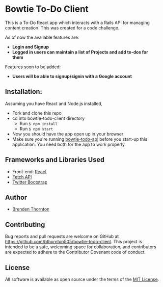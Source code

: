 # Bowtie To-Do Client

This is a To-Do React app which interacts with a Rails API for managing content creation. This was created for a code challenge.

As of now the available features are:

- **Login and Signup**
- **Logged in users can maintain a list of Projects and add to-dos for them**

Features soon to be added:

- **Users will be able to signup/signin with a Google account**

## Installation:

Assuming you have React and Node.js installed,

- Fork and clone this repo
- cd into bowtie-todo-client directory
  - Run `$ npm install`
  - Run `$ npm start`
- Now you should have the app open up in your browser
- Make sure you're running [bowtie-todo-api](https://github.com/bthornton505/bowtie-todo-api) before you start-up this application. You need both for the app to work properly.

## Frameworks and Libraries Used

- Front-end: [React](https://reactjs.org/)
- [Fetch API](https://developer.mozilla.org/en-US/docs/Web/API/Fetch_API)
- [Twitter Bootstrap](https://getbootstrap.com/)

## Author

- [Brenden Thornton](https://github.com/bthornton505)

## Contributing

Bug reports and pull requests are welcome on GitHub at https://github.com/bthornton505/bowtie-todo-client. This project is intended to be a safe, welcoming space for collaboration, and contributors are expected to adhere to the Contributor Covenant code of conduct.

## License

All software is available as open source under the terms of the [MIT License](https://github.com/bthornton505/bowtie-todo-client/blob/master/LICENSE).
